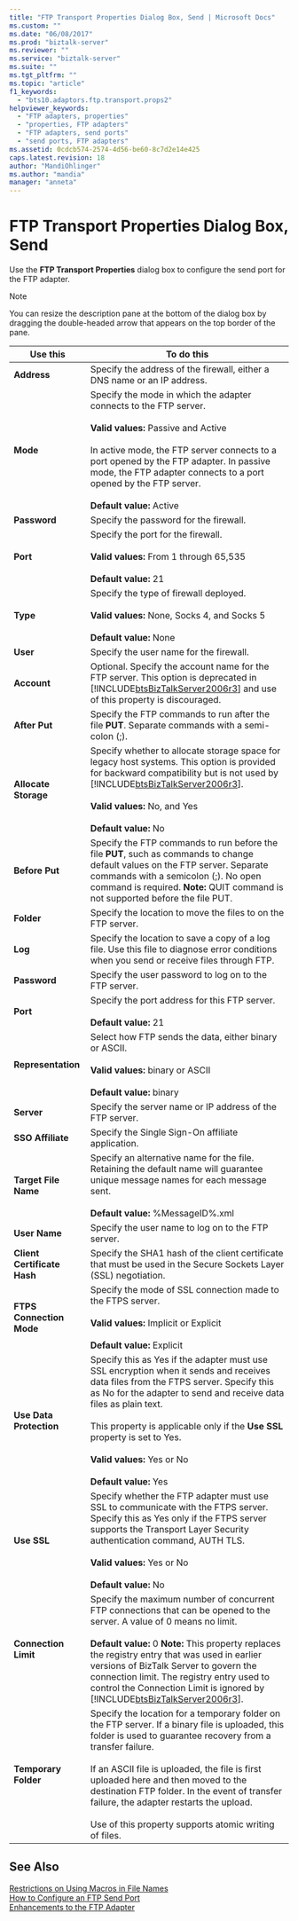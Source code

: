 ```yaml
---
title: "FTP Transport Properties Dialog Box, Send | Microsoft Docs"
ms.custom: ""
ms.date: "06/08/2017"
ms.prod: "biztalk-server"
ms.reviewer: ""
ms.service: "biztalk-server"
ms.suite: ""
ms.tgt_pltfrm: ""
ms.topic: "article"
f1_keywords: 
  - "bts10.adaptors.ftp.transport.props2"
helpviewer_keywords: 
  - "FTP adapters, properties"
  - "properties, FTP adapters"
  - "FTP adapters, send ports"
  - "send ports, FTP adapters"
ms.assetid: 0cdcb574-2574-4d56-be60-8c7d2e14e425
caps.latest.revision: 18
author: "MandiOhlinger"
ms.author: "mandia"
manager: "anneta"
---
```

# FTP Transport Properties Dialog Box, Send
Use the **FTP Transport Properties** dialog box to configure the send port for the FTP adapter.  
  
> [!NOTE]
>  You can resize the description pane at the bottom of the dialog box by dragging the double-headed arrow that appears on the top border of the pane.  
  
|Use this|To do this|  
|--------------|----------------|  
|**Address**|Specify the address of the firewall, either a DNS name or an IP address.|  
|**Mode**|Specify the mode in which the adapter connects to the FTP server.<br /><br /> **Valid values:** Passive and Active<br /><br /> In active mode, the FTP server connects to a port opened by the FTP adapter. In passive mode, the FTP adapter connects to a port opened by the FTP server.<br /><br /> **Default value:** Active|  
|**Password**|Specify the password for the firewall.|  
|**Port**|Specify the port for the firewall.<br /><br /> **Valid values:** From 1 through 65,535<br /><br /> **Default value:** 21|  
|**Type**|Specify the type of firewall deployed.<br /><br /> **Valid values:** None, Socks 4, and Socks 5<br /><br /> **Default value:** None|  
|**User**|Specify the user name for the firewall.|  
|**Account**|Optional. Specify the account name for the FTP server. This option is deprecated in [!INCLUDE[btsBizTalkServer2006r3](../includes/btsbiztalkserver2006r3-md.md)] and use of this property is discouraged.|  
|**After Put**|Specify the FTP commands to run after the file **PUT**. Separate commands with a semi-colon (;).|  
|**Allocate Storage**|Specify whether to allocate storage space for legacy host systems. This option is provided for backward compatibility but is not used by [!INCLUDE[btsBizTalkServer2006r3](../includes/btsbiztalkserver2006r3-md.md)].<br /><br /> **Valid values:** No, and Yes<br /><br /> **Default value:** No|  
|**Before Put**|Specify the FTP commands to run before the file **PUT**, such as commands to change default values on the FTP server. Separate commands with a semicolon (;). No open command is required. **Note:**  QUIT command is not supported before the file PUT.|  
|**Folder**|Specify the location to move the files to on the FTP server.|  
|**Log**|Specify the location to save a copy of a log file. Use this file to diagnose error conditions when you send or receive files through FTP.|  
|**Password**|Specify the user password to log on to the FTP server.|  
|**Port**|Specify the port address for this FTP server.<br /><br /> **Default value:** 21|  
|**Representation**|Select how FTP sends the data, either binary or ASCII.<br /><br /> **Valid values:** binary or ASCII<br /><br /> **Default value:** binary|  
|**Server**|Specify the server name or IP address of the FTP server.|  
|**SSO Affiliate**|Specify the Single Sign-On affiliate application.|  
|**Target File Name**|Specify an alternative name for the file. Retaining the default name will guarantee unique message names for each message sent.<br /><br /> **Default value:** %MessageID%.xml|  
|**User Name**|Specify the user name to log on to the FTP server.|  
|**Client Certificate Hash**|Specify the SHA1 hash of the client certificate that must be used in the Secure Sockets Layer (SSL) negotiation.|  
|**FTPS Connection Mode**|Specify the mode of SSL connection made to the FTPS server.<br /><br /> **Valid values:** Implicit or Explicit<br /><br /> **Default value:** Explicit|  
|**Use Data Protection**|Specify this as Yes if the adapter must use SSL encryption when it sends and receives data files from the FTPS server. Specify this as No for the adapter to send and receive data files as plain text.<br /><br /> This property is applicable only if the **Use SSL** property is set to Yes.<br /><br /> **Valid values:** Yes or No<br /><br /> **Default value:** Yes|  
|**Use SSL**|Specify whether the FTP adapter must use SSL to communicate with the FTPS server. Specify this as Yes only if the FTPS server supports the Transport Layer Security authentication command, AUTH TLS.<br /><br /> **Valid values:** Yes or No<br /><br /> **Default value:** No|  
|**Connection Limit**|Specify the maximum number of concurrent FTP connections that can be opened to the server. A value of 0 means no limit.<br /><br /> **Default value:** 0 **Note:**  This property replaces the registry entry that was used in earlier versions of BizTalk Server to govern the connection limit. The registry entry used to control the Connection Limit is ignored by [!INCLUDE[btsBizTalkServer2006r3](../includes/btsbiztalkserver2006r3-md.md)].|  
|**Temporary Folder**|Specify the location for a temporary folder on the FTP server. If a binary file is uploaded, this folder is used to guarantee recovery from a transfer failure.<br /><br /> If an ASCII file is uploaded, the file is first uploaded here and then moved to the destination FTP folder. In the event of transfer failure, the adapter restarts the upload.<br /><br /> Use of this property supports atomic writing of files.|  
  
## See Also  
 [Restrictions on Using Macros in File Names](http://msdn.microsoft.com/library/ac60829d-b076-4630-aea5-a59b32d6250f)   
 [How to Configure an FTP Send Port](http://msdn.microsoft.com/library/03e45656-2f29-4410-a2ee-a830f958cb55)   
 [Enhancements to the FTP Adapter](http://msdn.microsoft.com/library/c5ea3d2d-2d7c-4571-b458-de01d8912e87)